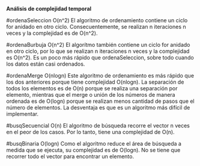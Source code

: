 **Análisis de complejidad temporal**

#ordenaSeleccion O(n^2)
El algoritmo de ordenamiento contiene un ciclo for anidado en otro ciclo. Consecuentemente, se realizan n iteraciones n veces y la complejidad es de O(n^2).

#ordenaBurbuja  O(n^2)
El algorítmo también contiene un ciclo for anidado en otro ciclo, por lo que se realizan n iteraciones n veces y la complejidad es O(n^2). Es un poco más rápido que ordenaSeleccion, sobre todo cuando los datos están casi ordenados.

#ordenaMerge O(nlogn)
Este algoritmo de ordenamiento es más rápido que los dos anteriores porque tiene complejidad O(nlogn). La separación de todos los elementos es de O(n) porque se realiza una separación por elemento, mientras que el merge o unión de los números de manera ordenada es de O(logn) porque se realizan menos cantidad de pasos que el número de elementos. La desventaja es que es un algoritmo más difícil de implementar.

#busqSecuencial O(n)
El algoritmo de búsqueda recorre el vector n veces en el peor de los casos. Por lo tanto, tiene una complejidad de O(n).

#busqBinaria O(logn)
Como el algoritmo reduce el área de búsqueda a medida que se ejecuta, su complejidad es de O(logn). No se tiene que recorrer todo el vector para encontrar un elemento.
